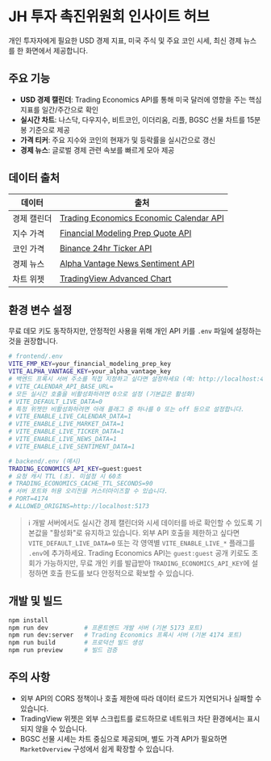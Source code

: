 # JH 투자 촉진위원회 인사이트 허브

개인 투자자에게 필요한 USD 경제 지표, 미국 주식 및 주요 코인 시세, 최신 경제 뉴스를 한 화면에서 제공합니다.

## 주요 기능

- **USD 경제 캘린더**: Trading Economics API를 통해 미국 달러에 영향을 주는 핵심 지표를 일간/주간으로 확인
- **실시간 차트**: 나스닥, 다우지수, 비트코인, 이더리움, 리플, BGSC 선물 차트를 15분 봉 기준으로 제공
- **가격 티커**: 주요 지수와 코인의 현재가 및 등락률을 실시간으로 갱신
- **경제 뉴스**: 글로벌 경제 관련 속보를 빠르게 모아 제공

## 데이터 출처

| 데이터 | 출처 |
| --- | --- |
| 경제 캘린더 | [Trading Economics Economic Calendar API](https://tradingeconomics.com/api/) |
| 지수 가격 | [Financial Modeling Prep Quote API](https://financialmodelingprep.com/developer/docs/stock-market/real-time-stock-prices/) |
| 코인 가격 | [Binance 24hr Ticker API](https://binance-docs.github.io/apidocs/spot/en/#24hr-ticker-price-change-statistics) |
| 경제 뉴스 | [Alpha Vantage News Sentiment API](https://www.alphavantage.co/documentation/) |
| 차트 위젯 | [TradingView Advanced Chart](https://www.tradingview.com/widget/advanced-chart/) |

## 환경 변수 설정

무료 데모 키도 동작하지만, 안정적인 사용을 위해 개인 API 키를 `.env` 파일에 설정하는 것을 권장합니다.

```bash
# frontend/.env
VITE_FMP_KEY=your_financial_modeling_prep_key
VITE_ALPHA_VANTAGE_KEY=your_alpha_vantage_key
# 백엔드 프록시 서버 주소를 직접 지정하고 싶다면 설정하세요 (예: http://localhost:4174)
# VITE_CALENDAR_API_BASE_URL=
# 모든 실시간 호출을 비활성화하려면 0으로 설정 (기본값은 활성화)
# VITE_DEFAULT_LIVE_DATA=0
# 특정 위젯만 비활성화하려면 아래 플래그 중 하나를 0 또는 off 등으로 설정합니다.
# VITE_ENABLE_LIVE_CALENDAR_DATA=1
# VITE_ENABLE_LIVE_MARKET_DATA=1
# VITE_ENABLE_LIVE_TICKER_DATA=1
# VITE_ENABLE_LIVE_NEWS_DATA=1
# VITE_ENABLE_LIVE_SENTIMENT_DATA=1

# backend/.env (예시)
TRADING_ECONOMICS_API_KEY=guest:guest
# 요청 캐시 TTL (초). 미설정 시 60초
# TRADING_ECONOMICS_CACHE_TTL_SECONDS=90
# 서버 포트와 허용 오리진을 커스터마이즈할 수 있습니다.
# PORT=4174
# ALLOWED_ORIGINS=http://localhost:5173
```

> ℹ️ 개발 서버에서도 실시간 경제 캘린더와 시세 데이터를 바로 확인할 수 있도록 기본값을 "활성화"로 유지하고 있습니다.
> 외부 API 호출을 제한하고 싶다면 `VITE_DEFAULT_LIVE_DATA=0` 또는 각 영역별 `VITE_ENABLE_LIVE_*` 플래그를 `.env`에 추가하세요.
> Trading Economics API는 `guest:guest` 공개 키로도 조회가 가능하지만, 무료 개인 키를 발급받아 `TRADING_ECONOMICS_API_KEY`에 설정하면 호출 한도를 보다 안정적으로 확보할 수 있습니다.

## 개발 및 빌드

```bash
npm install
npm run dev          # 프론트엔드 개발 서버 (기본 5173 포트)
npm run dev:server   # Trading Economics 프록시 서버 (기본 4174 포트)
npm run build        # 프로덕션 빌드 생성
npm run preview      # 빌드 검증
```

## 주의 사항

- 외부 API의 CORS 정책이나 호출 제한에 따라 데이터 로드가 지연되거나 실패할 수 있습니다.
- TradingView 위젯은 외부 스크립트를 로드하므로 네트워크 차단 환경에서는 표시되지 않을 수 있습니다.
- BGSC 선물 시세는 차트 중심으로 제공되며, 별도 가격 API가 필요하면 `MarketOverview` 구성에서 쉽게 확장할 수 있습니다.
